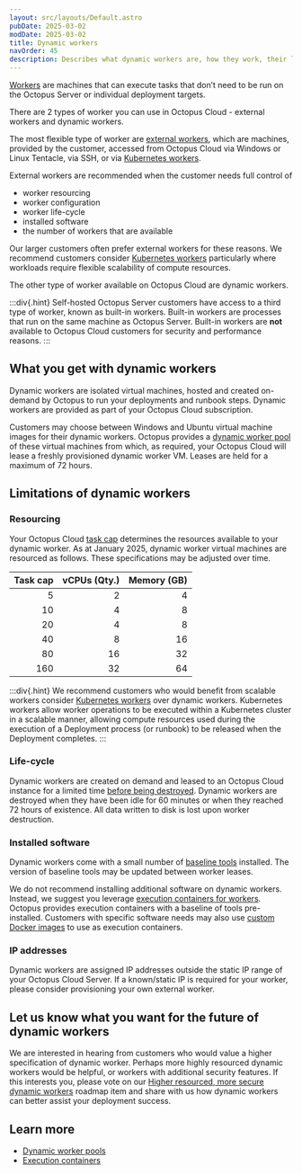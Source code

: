 ```yaml
---
layout: src/layouts/Default.astro
pubDate: 2025-03-02
modDate: 2025-03-02
title: Dynamic workers
navOrder: 45
description: Describes what dynamic workers are, how they work, their limitations and other worker type options available for Octopus Cloud
---
```


[Workers](docs/infrastructure/workers) are machines that can execute tasks that don’t need to be run on the Octopus Server or individual deployment targets.

There are 2 types of worker you can use in Octopus Cloud - external workers and dynamic workers.

The most flexible type of worker are [external workers](docs/infrastructure/workers#external-workers), which are machines, provided by the customer, accessed from Octopus Cloud via Windows or Linux Tentacle, via SSH, or via [Kubernetes workers](/docs/infrastructure/workers/kubernetes-worker).

External workers are recommended when the customer needs full control of

- worker resourcing
- worker configuration
- worker life-cycle
- installed software
- the number of workers that are available

Our larger customers often prefer external workers for these reasons. We recommend customers consider [Kubernetes workers](https://octopus.com/blog/kubernetes-worker) particularly where workloads require flexible scalability of compute resources.

The other type of worker available on Octopus Cloud are dynamic workers.

:::div{.hint}
Self-hosted Octopus Server customers have access to a third type of worker, known as built-in workers. Built-in workers are processes that run on the same machine as Octopus Server. Built-in workers are **not** available to Octopus Cloud customers for security and performance reasons.
:::

## What you get with dynamic workers

Dynamic workers are isolated virtual machines, hosted and created on-demand by Octopus to run your deployments and runbook steps. Dynamic workers are provided as part of your Octopus Cloud subscription.

Customers may choose between Windows and Ubuntu virtual machine images for their dynamic workers. Octopus provides a [dynamic worker pool](/docs/infrastructure/workers/dynamic-worker-pools) of these virtual machines from which, as required, your Octopus Cloud will lease a freshly provisioned dynamic worker VM. Leases are held for a maximum of 72 hours.

## Limitations of dynamic workers

### Resourcing

Your Octopus Cloud [task cap](/docs/octopus-cloud/task-cap) determines the resources available to your dynamic worker. As at January 2025, dynamic worker virtual machines are resourced as follows. These specifications may be adjusted over time.

| Task cap  | vCPUs (Qty.) | Memory (GB) |
| -----: | ------: | ------: |
| 5 | 2 | 4 |
| 10 | 4 | 8 |
| 20 | 4 | 8 |
| 40 | 8 | 16 |
| 80 | 16 | 32 |
| 160 | 32 | 64 |

:::div{.hint}
We recommend customers who would benefit from scalable workers consider [Kubernetes workers](/docs/infrastructure/workers/kubernetes-worker) over dynamic workers. Kubernetes workers allow worker operations to be executed within a Kubernetes cluster in a scalable manner, allowing compute resources used during the execution of a Deployment process (or runbook) to be released when the Deployment completes.
:::

### Life-cycle

Dynamic workers are created on demand and leased to an Octopus Cloud instance for a limited time [before being destroyed](/docs/infrastructure/workers/dynamic-worker-pools#on-demand). Dynamic workers are destroyed when they have been idle for 60 minutes or when they reached 72 hours of existence. All data written to disk is lost upon worker destruction.

### Installed software

Dynamic workers come with a small number of [baseline tools](/docs/infrastructure/workers/dynamic-worker-pools#available-dynamic-worker-images) installed. The version of baseline tools may be updated between worker leases.

We do not recommend installing additional software on dynamic workers. Instead, we suggest you leverage [execution containers for workers](/docs/projects/steps/execution-containers-for-workers). Octopus provides execution containers with a baseline of tools pre-installed. Customers with specific software needs may also use [custom Docker images](/docs/projects/steps/execution-containers-for-workers/#custom-docker-images) to use as execution containers.

### IP addresses

Dynamic workers are assigned IP addresses outside the static IP range of your Octopus Cloud Server. If a known/static IP is required for your worker, please consider provisioning your own external worker.

## Let us know what you want for the future of dynamic workers

We are interested in hearing from customers who would value a higher specification of dynamic worker. Perhaps more highly resourced dynamic workers would be helpful, or workers with additional security features. If this interests you, please vote on our [Higher resourced, more secure dynamic workers](https://roadmap.octopus.com/c/189-higher-resourced-more-secure-dynamic-workers-for-octopus-cloud?&utm_medium=social&utm_source=starter_share) roadmap item and share with us how dynamic workers can better assist your deployment success.

## Learn more

- [Dynamic worker pools](/docs/infrastructure/workers/dynamic-worker-pools)
- [Execution containers](/docs/projects/steps/execution-containers-for-workers)
